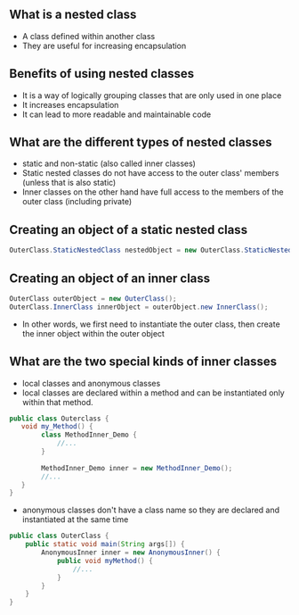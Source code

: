 ## What is a nested class
- A class defined within another class
- They are useful for increasing encapsulation

## Benefits of using nested classes
- It is a way of logically grouping classes that are only used in one place
- It increases encapsulation
- It can lead to more readable and maintainable code

## What are the different types of nested classes
- static and non-static (also called inner classes)
- Static nested classes do not have access to the outer class' members (unless that is also static)
- Inner classes on the other hand have full access to the members of the outer class (including private)

## Creating an object of a static nested class
```java
OuterClass.StaticNestedClass nestedObject = new OuterClass.StaticNestedClass();
```

## Creating an object of an inner class
```java
OuterClass outerObject = new OuterClass();
OuterClass.InnerClass innerObject = outerObject.new InnerClass();
```
- In other words, we first need to instantiate the outer class, then create the inner object within the outer object

## What are the two special kinds of inner classes
- local classes and anonymous classes
- local classes are declared within a method and can be instantiated only within that method.

```java
public class Outerclass {
   void my_Method() {
        class MethodInner_Demo {
            //...
        }
       
        MethodInner_Demo inner = new MethodInner_Demo();
        //...
   }
}
```

- anonymous classes don't have a class name so they are declared and instantiated at the same time
```java
public class OuterClass {
    public static void main(String args[]) {
        AnonymousInner inner = new AnonymousInner() {
            public void myMethod() {
                //...
            }
        }
    }
}
```
